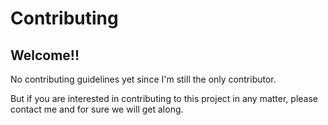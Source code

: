 Contributing
============

Welcome!!
---------

No contributing guidelines yet since I'm still the only contributor.

But if you are interested in contributing to this project in any matter, please
contact me and for sure we will get along.

